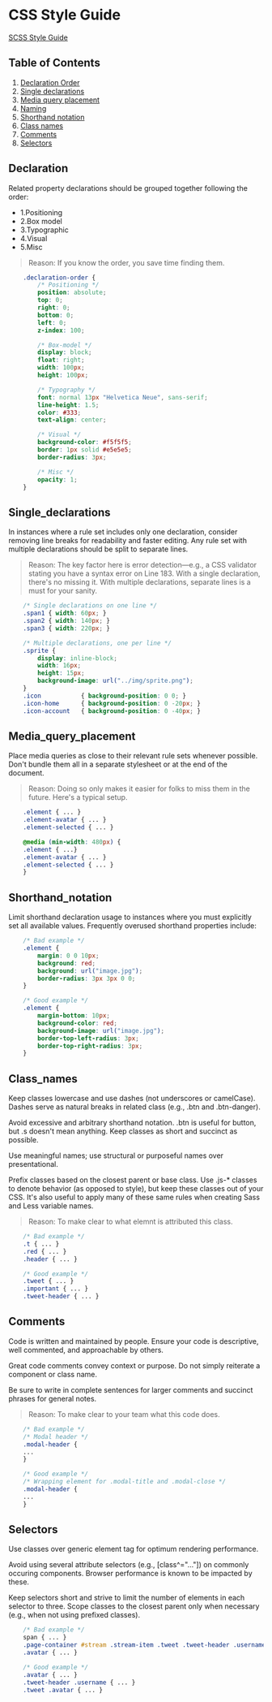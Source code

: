 # CSS Style Guide

[SCSS Style Guide](https://github.com/johnyCloud/style-guides/blob/main/scss-style-guide.md)

## Table of Contents

1. [Declaration Order](#declaration)
1. [Single declarations](#Single_declarations)
1. [Media query placement](#Media_query_placement)
1. [Naming](#naming)
1. [Shorthand notation](#Shorthand_notation)
1. [Class names](#Class_names)
1. [Comments](#comments)
1. [Selectors](#Selectors)

## Declaration 

Related property declarations should be grouped together following the order:
- 1.Positioning
- 2.Box model
- 3.Typographic
- 4.Visual
- 5.Misc

> Reason: If you know the order, you save time finding them.

```css
    .declaration-order {
        /* Positioning */
        position: absolute;
        top: 0;
        right: 0;
        bottom: 0;
        left: 0;
        z-index: 100;

        /* Box-model */
        display: block;
        float: right;
        width: 100px;
        height: 100px;

        /* Typography */
        font: normal 13px "Helvetica Neue", sans-serif;
        line-height: 1.5;
        color: #333;
        text-align: center;

        /* Visual */
        background-color: #f5f5f5;
        border: 1px solid #e5e5e5;
        border-radius: 3px;

        /* Misc */
        opacity: 1;
    }
```


## Single_declarations

In instances where a rule set includes only one declaration, consider removing
line breaks for readability and faster editing. Any rule set with multiple
declarations should be split to separate lines.

>Reason: The key factor here is error detection—e.g., a CSS validator stating you have
    a syntax error on Line 183. With a single declaration, there's no missing it.
    With multiple declarations, separate lines is a must for your sanity.

```css
    /* Single declarations on one line */
    .span1 { width: 60px; }
    .span2 { width: 140px; }
    .span3 { width: 220px; }

    /* Multiple declarations, one per line */
    .sprite {
        display: inline-block;
        width: 16px;
        height: 15px;
        background-image: url("../img/sprite.png");
    }
    .icon           { background-position: 0 0; }
    .icon-home      { background-position: 0 -20px; }
    .icon-account   { background-position: 0 -40px; }
```

## Media_query_placement
Place media queries as close to their relevant rule sets whenever possible. 
Don't bundle them    all in a separate stylesheet or at the end of the document. 
    
> Reason: Doing so only makes it easier for    folks to miss them in the future.
Here's a typical setup.

```css
    .element { ... }
    .element-avatar { ... }
    .element-selected { ... }

    @media (min-width: 480px) {
    .element { ...}
    .element-avatar { ... }
    .element-selected { ... }
    }
```

## Shorthand_notation

Limit shorthand declaration usage to instances where you must 
explicitly set all available values. Frequently overused shorthand properties include:

```css
    /* Bad example */
    .element {
        margin: 0 0 10px;
        background: red;
        background: url("image.jpg");
        border-radius: 3px 3px 0 0;
    }

    /* Good example */
    .element {
        margin-bottom: 10px;
        background-color: red;
        background-image: url("image.jpg");
        border-top-left-radius: 3px;
        border-top-right-radius: 3px;
    }
```
## Class_names
Keep classes lowercase and use dashes (not underscores or camelCase).
Dashes serve as natural breaks in related class (e.g., .btn and .btn-danger).

Avoid excessive and arbitrary shorthand notation.
.btn is useful for button, but .s doesn't mean anything.
Keep classes as short and succinct as possible.

Use meaningful names; use structural or purposeful names over presentational.

Prefix classes based on the closest parent or base class.
Use .js-* classes to denote behavior (as opposed to style), but keep these classes out of your CSS.
It's also useful to apply many of these same rules when creating Sass and Less variable names.
>Reason: To make clear to what elemnt  is attributed this class.

```css
    /* Bad example */
    .t { ... }
    .red { ... }
    .header { ... }

    /* Good example */
    .tweet { ... }
    .important { ... }
    .tweet-header { ... }
```

## Comments

Code is written and maintained by people. Ensure your code is descriptive, 
well commented, and   approachable by others. 

Great code comments convey context or purpose. 
Do    not simply reiterate a component or class name.

Be sure to write in complete sentences for larger comments and succinct phrases for general notes.
    
  > Reason:  To make clear to your team what this code does.

```css
    /* Bad example */
    /* Modal header */
    .modal-header {
    ...
    }

    /* Good example */
    /* Wrapping element for .modal-title and .modal-close */
    .modal-header {
    ...
    }
```
    
## Selectors
Use classes over generic element tag for optimum rendering performance.
  
Avoid using several attribute selectors (e.g., [class^="..."])
on commonly occuring components. Browser performance is known to be impacted by these.

Keep selectors short and strive to limit the number of elements in each selector to three.
Scope classes to the closest parent only when necessary (e.g., when not using prefixed classes).

```css
    /* Bad example */
    span { ... }
    .page-container #stream .stream-item .tweet .tweet-header .username { ... }
    .avatar { ... }

    /* Good example */
    .avatar { ... }
    .tweet-header .username { ... }
    .tweet .avatar { ... }
```

